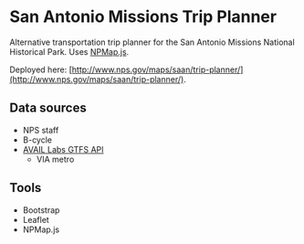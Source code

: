# San Antonio Missions Trip Planner

Alternative transportation trip planner for the San Antonio Missions National Historical Park. Uses [NPMap.js](https://github.com/nationalparkservice/npmap.js/).

Deployed here: [http://www.nps.gov/maps/saan/trip-planner/](http://www.nps.gov/maps/saan/trip-planner/).

## Data sources

- NPS staff
- B-cycle
- [AVAIL Labs GTFS API](http://api.availabs.org/gtfs/)
  - VIA metro

## Tools

- Bootstrap
- Leaflet
- NPMap.js
